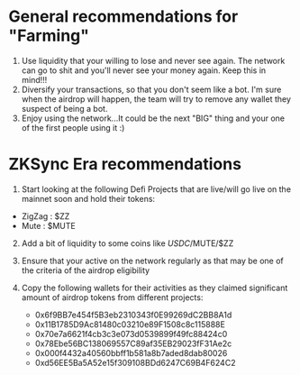 # General recommendations for "Farming"

1) Use liquidity that your willing to lose and never see again. The network can go to shit and you'll never see your money again. Keep this in mind!!!
2) Diversify your transactions, so that you don't seem like a bot. I'm sure when the airdrop will happen, the team will try to remove any wallet they suspect of being a bot.
3) Enjoy using the network...It could be the next "BIG" thing and your one of the first people using it :)
   
# ZKSync Era recommendations

1) Start looking at the following Defi Projects that are live/will go live on the mainnet soon and hold their tokens:
* ZigZag : $ZZ
* Mute   : $MUTE

2) Add a bit of liquidity to some coins like $USDC/$MUTE/$ZZ 

3) Ensure that your active on the network regularly as that may be one of the criteria of the airdrop eligibility

4) Copy the following wallets for their activities as they claimed significant amount of airdrop tokens from different projects:
   - 0x6f9BB7e454f5B3eb2310343f0E99269dC2BB8A1d
   - 0x11B1785D9Ac81480c03210e89F1508c8c115888E
   - 0x70e7a6621f4cb3c3e073d0539899f49fc88424c0
   - 0x78Ebe56BC138069557C89af35EB29023fF31Ae2c
   - 0x000f4432a40560bbff1b581a8b7aded8dab80026
   - 0xd56EE5Ba5A52e15f309108BDd6247C69B4F624C2

